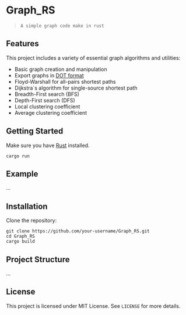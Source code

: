 # Graph_RS

> `A simple graph code make in rust
`
## Features

This project includes a variety of essential graph algorithms and utilities:

- Basic graph creation and manipulation
- Export graphs in [DOT format](https://graphviz.org/doc/info/lang.html)
- Floyd-Warshall for all-pairs shortest paths
- Dijkstra`s algorithm for single-source shortest path
- Breadth-First search (BFS)
- Depth-First search (DFS)
- Local clustering coefficient
- Average clustering coefficient

## Getting Started

Make sure you have [Rust]() installed.

```
cargo run
```

## Example

...

## Installation

Clone the repository:

```
git clone https://github.com/your-username/Graph_RS.git
cd Graph_RS
cargo build
```

## Project Structure

...

## License

This project is licensed under MIT License. See `LICENSE` for more details.